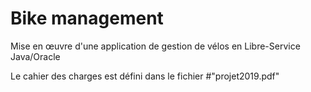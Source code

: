 # Bike management

Mise en œuvre d'une application de gestion de vélos en Libre-Service Java/Oracle  

Le cahier des charges est défini dans le fichier #"projet2019.pdf"
